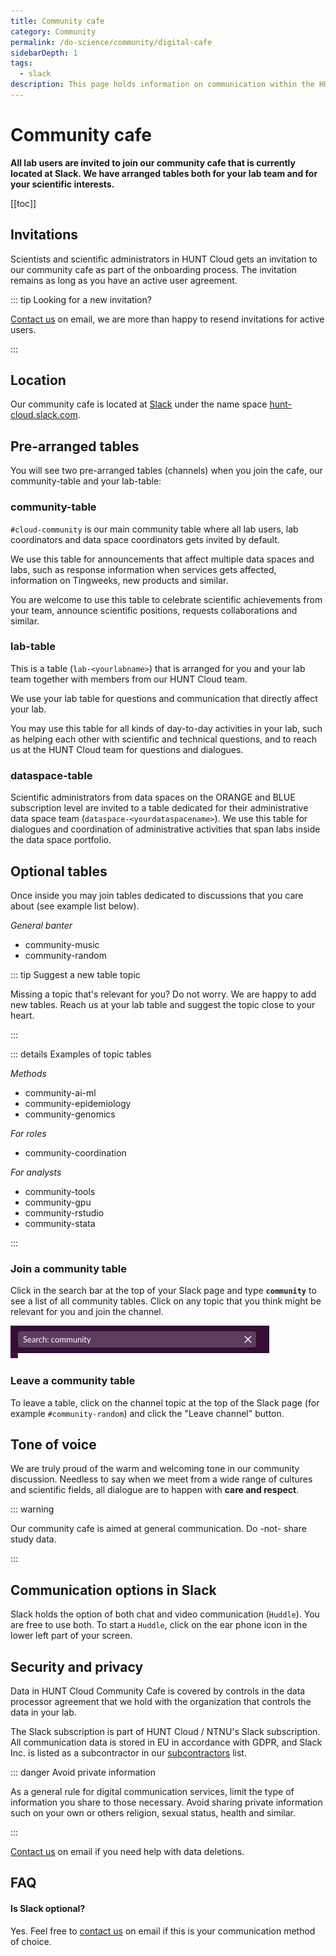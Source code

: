 ```yaml
---
title: Community cafe
category: Community
permalink: /do-science/community/digital-cafe
sidebarDepth: 1
tags:
  - slack
description: This page holds information on communication within the HUNT Cloud community.
---
```


# Community cafe

**All lab users are invited to join our community cafe that is currently located at Slack. We have arranged tables both for your lab team and for your scientific interests.** 

[[toc]]

## Invitations

Scientists and scientific administrators in HUNT Cloud gets an invitation to our community cafe as part of the onboarding process. The invitation remains as long as you have an active user agreement.

::: tip Looking for a new invitation? 

[Contact us](/contact) on email, we are more than happy to resend invitations for active users.

:::


## Location

Our community cafe is located at [Slack](https://slack.com/) under the name space [hunt-cloud.slack.com](hunt-cloud.slack.com).


## Pre-arranged tables

You will see two pre-arranged tables (channels) when you join the cafe, our community-table and your lab-table: 

### community-table

`#cloud-community` is our main community table where all lab users, lab coordinators and data space coordinators gets invited by default. 

We use this table for announcements that affect multiple data spaces and labs, such as response information when services gets affected, information on Tingweeks, new products and similar. 

You are welcome to use this table to celebrate scientific achievements from your team, announce scientific positions, requests collaborations and similar.

### lab-table

This is a table (`lab-<yourlabname>`) that is arranged for you and your lab team together with members from our HUNT Cloud team.

We use your lab table for questions and communication that directly affect your lab.

You may use this table for all kinds of day-to-day activities in your lab, such as helping each other with scientific and technical questions, and to reach us at the HUNT Cloud team for questions and dialogues.

### dataspace-table

Scientific administrators from data spaces on the ORANGE and BLUE subscription level are invited to a table dedicated for their administrative data space team (`dataspace-<yourdataspacename>`). We use this table for dialogues and coordination of administrative activities that span labs inside the data space portfolio.

## Optional tables

Once inside you may join tables dedicated to discussions that you care about (see example list below). 

*General banter*

* community-music
* community-random

::: tip Suggest a new table topic

Missing a topic that's relevant for you? Do not worry. We are happy to add new tables. Reach us at your lab table and suggest the topic close to your heart.

:::

::: details Examples of topic tables

*Methods*

* community-ai-ml
* community-epidemiology
* community-genomics

*For roles*

* community-coordination

*For analysts*

* community-tools
* community-gpu
* community-rstudio
* community-stata

:::


### Join a community table

Click in the search bar at the top of your Slack page and type **`community`** to see a list of all community tables. Click on any topic that you think might be relevant for you and join the channel.

![slack_search.png](./images/slack_search.png)

### Leave a community table

To leave a table, click on the channel topic at the top of the Slack page (for example `#community-random`) and click the "Leave channel" button.


## Tone of voice

We are truly proud of the warm and welcoming tone in our community discussion. Needless to say when we meet from a wide range of cultures and scientific fields, all dialogue are to happen with **care and respect**.

::: warning

Our community cafe is aimed at general communication. Do -not- share study data. 

::: 

## Communication options in Slack

Slack holds the option of both chat and video communication (`Huddle`). You are free to use both. To start a `Huddle`, click on the ear phone icon in the lower left part of your screen.

## Security and privacy

Data in HUNT Cloud Community Cafe is covered by controls in the data processor agreement that we hold with the organization that controls the data in your lab. 

The Slack subscription is part of HUNT Cloud / NTNU's Slack subscription. All communication data is stored in EU in accordance with GDPR, and Slack Inc. is listed as a subcontractor in our [subcontractors](/subcontractors/) list.

::: danger Avoid private information

As a general rule for digital communication services, limit the type of information you share to those necessary. Avoid sharing private information such on your own or others religion, sexual status, health and similar.

::: 

[Contact us](/contact) on email if you need help with data deletions.

## FAQ

#### Is Slack optional? 

Yes. Feel free to [contact us](/contact) on email if this is your communication method of choice.


